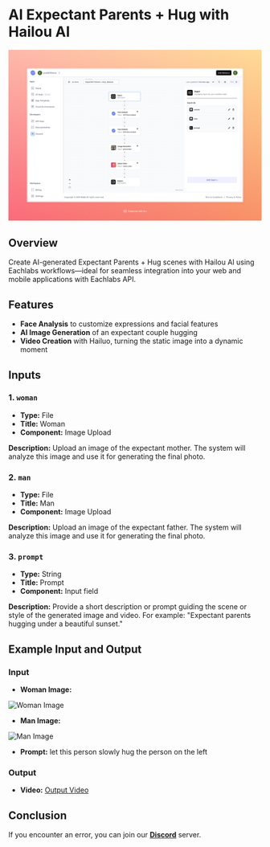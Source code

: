# AI Expectant Parents + Hug with Hailou AI

<img src="images/expectant-parents-hug-hailuo-full.jpeg" alt="AI Expectant Parents + Hug with Hailou AI"/>

## Overview
Create AI-generated Expectant Parents + Hug scenes with Hailou AI using Eachlabs workflows—ideal for seamless integration into your web and mobile applications with Eachlabs API.

## Features
- **Face Analysis** to customize expressions and facial features
- **AI Image Generation** of an expectant couple hugging
- **Video Creation** with Hailuo, turning the static image into a dynamic moment

## Inputs

### 1. `woman`
- **Type:** File
- **Title:**  Woman
- **Component:** Image Upload

**Description:** Upload an image of the expectant mother. The system will analyze this image and use it for generating the final photo.

### 2. `man`
- **Type:** File 
- **Title:** Man
- **Component:** Image Upload

**Description:** Upload an image of the expectant father. The system will analyze this image and use it for generating the final photo.

### 3. `prompt`
- **Type:** String
- **Title:** Prompt
- **Component:** Input field

**Description:** Provide a short description or prompt guiding the scene or style of the generated image and video. For example: "Expectant parents hugging under a beautiful sunset."



## Example Input and Output

### Input
- **Woman Image:** 

<img src="https://storage.googleapis.com/magicpoint/models/women.png" alt="Woman Image" width="150"/>

- **Man Image:** 

<img src="https://storage.googleapis.com/magicpoint/models/man.png" alt="Man Image" width="150"/>

- **Prompt:** let this person slowly hug the person on the left

### Output

- **Video:** 
[Output Video](https://storage.googleapis.com/magicpoint/github-outputs/expectant-parents-hug-hailuo-github-output.mp4)
## Conclusion

If you encounter an error, you can join our <b><a href="https://discord.com/invite/yzZD4ZxBPt" target="_blank">Discord</a></b> server.
